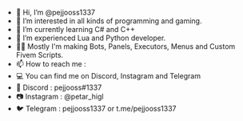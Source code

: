 - 👋 Hi, I’m @pejjooss1337
- 👀 I’m interested in all kinds of programming and gaming.
- 🌱 I’m currently learning C# and C++
- 💞️ I’m experienced Lua and Python developer. 
- 👨‍💻 Mostly I'm making Bots, Panels, Executors, Menus and Custom Fivem Scripts. 
- 📫 How to reach me :
- 💻 You can find me on Discord, Instagram and Telegram 
- 🔔 Discord : pejjooss#1337
- 📷 Instagram : @petar_higl 
- 🐦 Telegram : pejjooss1337 or t.me/pejjooss1337

<!---
pejjooss1337/pejjooss1337 is a ✨ special ✨ repository because its `README.md` (this file) appears on your GitHub profile.
You can click the Preview link to take a look at your changes.
--->
